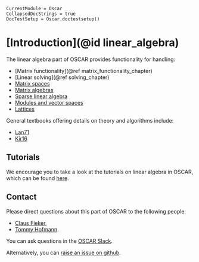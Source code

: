 ```@meta
CurrentModule = Oscar
CollapsedDocStrings = true
DocTestSetup = Oscar.doctestsetup()
```

# [Introduction](@id linear_algebra)

The linear algebra part of OSCAR provides functionality for handling:
- [Matrix functionality](@ref matrix_functionality_chapter)
- [Linear solving](@ref solving_chapter)
- [Matrix spaces](@ref "Matrix Spaces")
- [Matrix algebras](@ref "Generic matrix algebras")
- [Sparse linear algebra](@ref)
- [Modules and vector spaces](@ref "Finitely presented modules")
- [Lattices](@ref)

General textbooks offering details on theory and algorithms include:
- [Lan71](@cite)
- [Kir16](@cite)

## Tutorials

We encourage you to take a look at the tutorials on linear algebra in
OSCAR, which can be found [here](https://www.oscar-system.org/tutorials/LinearAlgebra/).


## Contact

Please direct questions about this part of OSCAR to the following people:
* [Claus Fieker](https://math.rptu.de/en/wgs/agag/people/head/fieker),
* [Tommy Hofmann](https://www.thofma.com/).

You can ask questions in the [OSCAR Slack](https://www.oscar-system.org/community/#slack).

Alternatively, you can [raise an issue on github](https://www.oscar-system.org/community/#how-to-report-issues).
